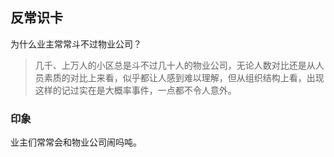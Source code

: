 
## 反常识卡
为什么业主常常斗不过物业公司？
> 几千、上万人的小区总是斗不过几十人的物业公司，无论人数对比还是从人员素质的对比上来看，似乎都让人感到难以理解，但从组织结构上看，出现这样的记过实在是大概率事件，一点都不令人意外。

### 印象
业主们常常会和物业公司闹吗吨。